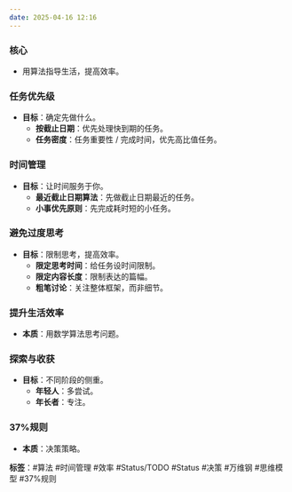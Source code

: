 ```yaml
---
date: 2025-04-16 12:16
---
```

### 核心

*   用算法指导生活，提高效率。

### 任务优先级

*   **目标**：确定先做什么。
    *   **按截止日期**：优先处理快到期的任务。
    *   **任务密度**：任务重要性 / 完成时间，优先高比值任务。

### 时间管理

*   **目标**：让时间服务于你。
    *   **最近截止日期算法**：先做截止日期最近的任务。
    *   **小事优先原则**：先完成耗时短的小任务。

### 避免过度思考

*   **目标**：限制思考，提高效率。
    *   **限定思考时间**：给任务设时间限制。
    *   **限定内容长度**：限制表达的篇幅。
    *   **粗笔讨论**：关注整体框架，而非细节。

### 提升生活效率

*   **本质**：用数学算法思考问题。

### 探索与收获

*   **目标**：不同阶段的侧重。
    *   **年轻人**：多尝试。
    *   **年长者**：专注。

### 37%规则

*   **本质**：决策策略。

**标签**：#算法 #时间管理 #效率 #Status/TODO #Status #决策 #万维钢 #思维模型 #37%规则